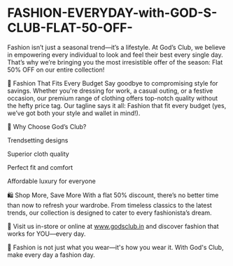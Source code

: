 # FASHION-EVERYDAY-with-GOD-S-CLUB-FLAT-50-OFF-

Fashion isn’t just a seasonal trend—it’s a lifestyle. At God’s Club, we believe in empowering every individual to look and feel their best every single day. That’s why we’re bringing you the most irresistible offer of the season: Flat 50% OFF on our entire collection!

🌟 Fashion That Fits Every Budget
Say goodbye to compromising style for savings. Whether you're dressing for work, a casual outing, or a festive occasion, our premium range of clothing offers top-notch quality without the hefty price tag. Our tagline says it all: Fashion that fit every budget (yes, we’ve got both your style and wallet in mind!).

👗 Why Choose God’s Club?

Trendsetting designs

Superior cloth quality

Perfect fit and comfort

Affordable luxury for everyone

🛍️ Shop More, Save More
With a flat 50% discount, there’s no better time than now to refresh your wardrobe. From timeless classics to the latest trends, our collection is designed to cater to every fashionista’s dream.

📍 Visit us in-store or online at www.godsclub.in and discover fashion that works for YOU—every day.

💃 Fashion is not just what you wear—it's how you wear it. With God's Club, make every day a fashion day.

